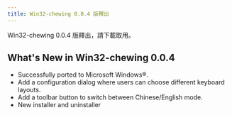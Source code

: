 ```yaml
---
title: Win32-chewing 0.0.4 版釋出
---
```

Win32-chewing 0.0.4 版釋出，請下載取用。

What's New in Win32-chewing 0.0.4
----------------------------------------------------------
* Successfully ported to Microsoft Windows®.
* Add a configuration dialog where users can choose different keyboard layouts.
* Add a toolbar button to switch between Chinese/English mode.
* New installer and uninstaller
